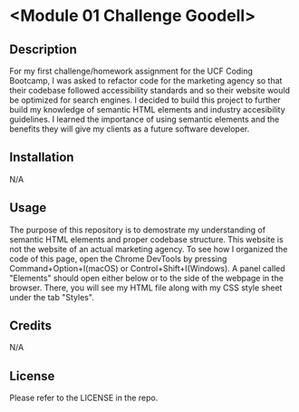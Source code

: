 # <Module 01 Challenge Goodell>

## Description

For my first challenge/homework assignment for the UCF Coding Bootcamp, I was asked to refactor code for the marketing agency so that their codebase followed accessibility standards and so their website would be optimized for search engines.  I decided to build this project to further build my knowledge of semantic HTML elements and industry accesibility guidelines.  I learned the importance of using semantic elements and the benefits they will give my clients as a future software developer.

## Installation

N/A

## Usage

The purpose of this repository is to demostrate my understanding of semantic HTML elements and proper codebase structure.  This website is not the website of an actual marketing agency.  To see how I organized the code of this page, open the Chrome DevTools by pressing Command+Option+I(macOS) or Control+Shift+I(Windows).  A panel called "Elements" should open either below or to the side of the webpage in the browser.  There, you will see my HTML file along with my CSS style sheet under the tab "Styles".

## Credits

N/A

## License

Please refer to the LICENSE in the repo.